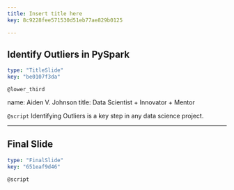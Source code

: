 ```yaml
---
title: Insert title here
key: 8c9228fee571530d51eb77ae829b0125

---
```

## Identify Outliers in PySpark

```yaml
type: "TitleSlide"
key: "be0107f3da"
```

`@lower_third`

name: Aiden V. Johnson
title: Data Scientist + Innovator + Mentor


`@script`
Identifying Outliers is a key step in any data science project.


---
## Final Slide

```yaml
type: "FinalSlide"
key: "651eaf9d46"
```

`@script`


